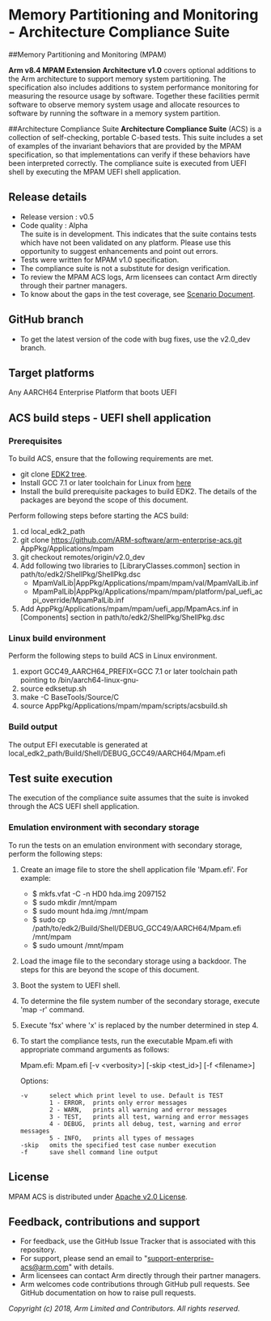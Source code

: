 # Memory Partitioning and Monitoring - Architecture Compliance Suite


##Memory Partitioning and Monitoring (MPAM)

**Arm v8.4 MPAM Extension Architecture v1.0** covers optional additions to the Arm architecture to support memory system partitioning. The specification also includes additions to system performance monitoring
for measuring the resource usage by software. Together these facilities permit software to observe memory system usage and allocate resources to software by running the software in a memory system partition.

##Architecture Compliance Suite
**Architecture Compliance Suite** (ACS) is a collection of self-checking, portable C-based tests. This suite includes a set of examples of the invariant behaviors that are provided by the MPAM specification,
so that implementations can verify if these behaviors have been interpreted correctly. The compliance suite is executed from UEFI shell by executing the MPAM UEFI shell application.

## Release details
  - Release version :  v0.5
  - Code quality :  Alpha <br />
    The suite is in development. This indicates that the suite contains tests which have not been validated on any platform. Please use this opportunity to suggest enhancements and point out errors.
  - Tests were written for MPAM v1.0 specification.
  - The compliance suite is not a substitute for design verification.
  - To review the MPAM ACS logs, Arm licensees can contact Arm directly through their partner managers.
  - To know about the gaps in the test coverage, see [Scenario Document](docs/Mpam_ACS_Scenario_document.pdf).

## GitHub branch
  - To get the latest version of the code with bug fixes, use the v2.0_dev branch.

## Target platforms
Any AARCH64 Enterprise Platform that boots UEFI

## ACS build steps - UEFI shell application

### Prerequisites
To build ACS, ensure that the following requirements are met.

  - git clone [EDK2 tree](https://github.com/tianocore/edk2).
  - Install GCC 7.1 or later toolchain for Linux from [here](https://releases.linaro.org/components/toolchain/binaries/)
  - Install the build prerequisite packages to build EDK2. The details of the packages are beyond the scope of this document.

Perform following steps before starting the ACS build:

1.  cd local_edk2_path
2.  git clone https://github.com/ARM-software/arm-enterprise-acs.git AppPkg/Applications/mpam
3.  git checkout remotes/origin/v2.0_dev
4.  Add following two libraries to [LibraryClasses.common] section in path/to/edk2/ShellPkg/ShellPkg.dsc
    - MpamValLib|AppPkg/Applications/mpam/mpam/val/MpamValLib.inf
    - MpamPalLib|AppPkg/Applications/mpam/mpam/platform/pal_uefi_acpi_override/MpamPalLib.inf
5.  Add AppPkg/Applications/mpam/mpam/uefi_app/MpamAcs.inf in [Components] section in path/to/edk2/ShellPkg/ShellPkg.dsc

### Linux build environment
Perform the following steps to build ACS in Linux environment.

1.  export GCC49_AARCH64_PREFIX=GCC 7.1 or later toolchain path pointing to /bin/aarch64-linux-gnu-
2.  source edksetup.sh
3.  make -C BaseTools/Source/C
4.  source AppPkg/Applications/mpam/mpam/scripts/acsbuild.sh

### Build output

The output EFI executable is generated at local_edk2_path/Build/Shell/DEBUG_GCC49/AARCH64/Mpam.efi

## Test suite execution
The execution of the compliance suite assumes that the suite is invoked through the ACS UEFI shell application.

### Emulation environment with secondary storage
To run the tests on an emulation environment with secondary storage, perform the following steps:

1.  Create an image file to store the shell application file 'Mpam.efi'. For example:
    - $ mkfs.vfat -C -n HD0 hda.img 2097152
    - $ sudo mkdir /mnt/mpam
    - $ sudo mount hda.img /mnt/mpam
    - $ sudo cp /path/to/edk2/Build/Shell/DEBUG_GCC49/AARCH64/Mpam.efi /mnt/mpam
    - $ sudo umount /mnt/mpam
2.  Load the image file to the secondary storage using a backdoor. The steps for this are beyond the scope of this document.
3.  Boot the system to UEFI shell.
4.  To determine the file system number of the secondary storage, execute 'map -r' command.
5.  Execute 'fsx' where 'x' is replaced by the number determined in step 4.
6.  To start the compliance tests, run the executable Mpam.efi with appropriate command arguments as follows: <br />

    Mpam.efi: Mpam.efi [-v &lt;verbosity&gt;] [-skip &lt;test_id&gt;] [-f &lt;filename&gt;]

    Options:

        -v      select which print level to use. Default is TEST
                1 - ERROR,  prints only error messages
                2 - WARN,   prints all warning and error messages
                3 - TEST,   prints all test, warning and error messages
                4 - DEBUG,  prints all debug, test, warning and error messages
                5 - INFO,   prints all types of messages
        -skip   omits the specified test case number execution
        -f      save shell command line output

## License
MPAM ACS is distributed under [Apache v2.0 License](LICENSE.md).


## Feedback, contributions and support

 - For feedback, use the GitHub Issue Tracker that is associated with this repository.
 - For support, please send an email to "support-enterprise-acs@arm.com" with details.
 - Arm licensees can contact Arm directly through their partner managers.
 - Arm welcomes code contributions through GitHub pull requests. See GitHub documentation on how to raise pull requests. <br />


*Copyright (c) 2018, Arm Limited and Contributors. All rights reserved.*
